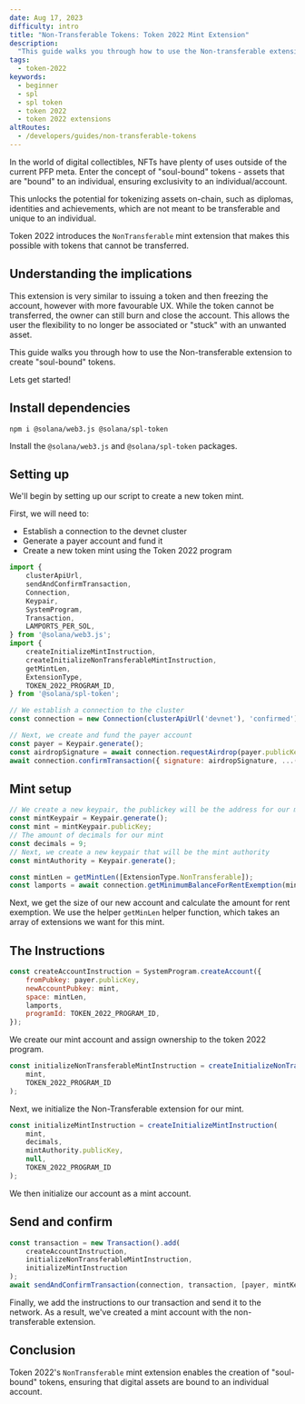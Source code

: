 ```yaml
---
date: Aug 17, 2023
difficulty: intro
title: "Non-Transferable Tokens: Token 2022 Mint Extension"
description:
  "This guide walks you through how to use the Non-transferable extension to create "soul-bound" tokens."
tags:
  - token-2022
keywords:
  - beginner
  - spl
  - spl token
  - token 2022
  - token 2022 extensions
altRoutes:
  - /developers/guides/non-transferable-tokens
---
```


In the world of digital collectibles, NFTs have plenty of uses outside of the current PFP meta. Enter the concept of "soul-bound" tokens - assets that are "bound" to an individual, ensuring exclusivity to an individual/account.

This unlocks the potential for tokenizing assets on-chain, such as diplomas, identities and achievements, which are not meant to be transferable and unique to an individual.

Token 2022 introduces the `NonTransferable` mint extension that makes this possible with tokens that cannot be transferred.

## Understanding the implications

This extension is very similar to issuing a token and then freezing the account, however with more favourable UX. While the token cannot be transferred, the owner can still burn and close the account. This allows the user the flexibility to no longer be associated or "stuck" with an unwanted asset.

This guide walks you through how to use the Non-transferable extension to create "soul-bound" tokens.

Lets get started!

## Install dependencies

```shell
npm i @solana/web3.js @solana/spl-token
```

Install the `@solana/web3.js` and `@solana/spl-token` packages.

## Setting up

We'll begin by setting up our script to create a new token mint.

First, we will need to:

- Establish a connection to the devnet cluster
- Generate a payer account and fund it
- Create a new token mint using the Token 2022 program

```javascript
import {
    clusterApiUrl,
    sendAndConfirmTransaction,
    Connection,
    Keypair,
    SystemProgram,
    Transaction,
    LAMPORTS_PER_SOL,
} from '@solana/web3.js';
import {
    createInitializeMintInstruction,
    createInitializeNonTransferableMintInstruction,
    getMintLen,
    ExtensionType,
    TOKEN_2022_PROGRAM_ID,
} from '@solana/spl-token';

// We establish a connection to the cluster
const connection = new Connection(clusterApiUrl('devnet'), 'confirmed');

// Next, we create and fund the payer account
const payer = Keypair.generate();
const airdropSignature = await connection.requestAirdrop(payer.publicKey, 2 * LAMPORTS_PER_SOL);
await connection.confirmTransaction({ signature: airdropSignature, ...(await connection.getLatestBlockhash()) });
```

## Mint setup

```javascript
// We create a new keypair, the publickey will be the address for our mint
const mintKeypair = Keypair.generate();
const mint = mintKeypair.publicKey;
// The amount of decimals for our mint
const decimals = 9;
// Next, we create a new keypair that will be the mint authority
const mintAuthority = Keypair.generate();

const mintLen = getMintLen([ExtensionType.NonTransferable]);
const lamports = await connection.getMinimumBalanceForRentExemption(mintLen);
```

Next, we get the size of our new account and calculate the amount for rent exemption. We use the helper `getMinLen` helper function, which takes an array of extensions we want for this mint.

## The Instructions

```javascript
const createAccountInstruction = SystemProgram.createAccount({
    fromPubkey: payer.publicKey,
    newAccountPubkey: mint,
    space: mintLen,
    lamports,
    programId: TOKEN_2022_PROGRAM_ID,
});
```

We create our mint account and assign ownership to the token 2022 program.

```javascript
const initializeNonTransferableMintInstruction = createInitializeNonTransferableMintInstruction(
    mint,
    TOKEN_2022_PROGRAM_ID
);
```

Next, we initialize the Non-Transferable extension for our mint.

```javascript
const initializeMintInstruction = createInitializeMintInstruction(
    mint,
    decimals,
    mintAuthority.publicKey,
    null, 
    TOKEN_2022_PROGRAM_ID
);
```

We then initialize our account as a mint account.

## Send and confirm

```javascript
const transaction = new Transaction().add(
    createAccountInstruction,
    initializeNonTransferableMintInstruction,
    initializeMintInstruction
);
await sendAndConfirmTransaction(connection, transaction, [payer, mintKeypair], undefined);
```

Finally, we add the instructions to our transaction and send it to the network. As a result, we've created a mint account with the non-transferable extension.

## Conclusion

Token 2022's `NonTransferable` mint extension enables the creation of "soul-bound" tokens, ensuring that digital assets are bound to an individual account.
